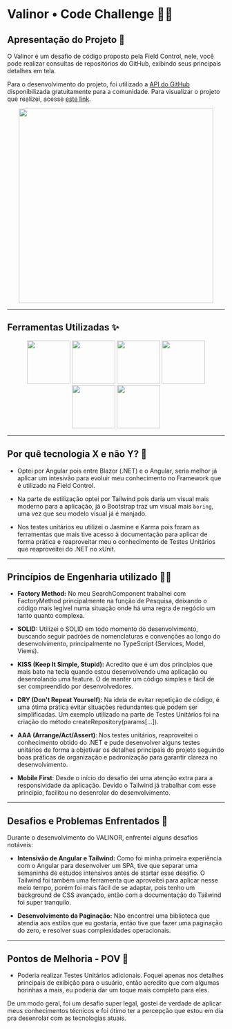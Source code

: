 # Valinor • Code Challenge 👨‍💻

## Apresentação do Projeto 🎈

O Valinor é um desafio de código proposto pela Field Control, nele, você pode realizar consultas de repositórios do GitHub, exibindo seus principais detalhes em tela.

Para o desenvolvimento do projeto, foi utilizado a [API do GitHub](https://docs.github.com/en/free-pro-team@latest/rest/search/search?apiVersion=2022-11-28#search-repositories) disponibilizada gratuitamente para a comunidade. Para visualizar o projeto que realizei, acesse [este link](https://valinor-nu.vercel.app/).

<div align="center">
  <img src="https://portfolio-kaiogotya.s3.us-east-2.amazonaws.com/preview.png" width="450rem" >  
</div>


<hr>

## Ferramentas Utilizadas ✨

<div align="center">    
  <img height="100em" src="https://cdn.jsdelivr.net/gh/devicons/devicon/icons/angularjs/angularjs-original.svg" />
  <img height="100em" src="https://cdn.jsdelivr.net/gh/devicons/devicon/icons/tailwindcss/tailwindcss-plain.svg"/>   
  <img height="100em" src="https://cdn.jsdelivr.net/gh/devicons/devicon/icons/typescript/typescript-original.svg"/>
  <img height="100em" src="https://cdn.jsdelivr.net/gh/devicons/devicon/icons/karma/karma-original.svg" />  
  <img height="100em" src="https://cdn.jsdelivr.net/gh/devicons/devicon/icons/jasmine/jasmine-plain-wordmark.svg" />          
  <img height="100em" src="https://cdn.jsdelivr.net/gh/devicons/devicon/icons/photoshop/photoshop-plain.svg" />
</div>

<hr>

## Por quê tecnologia X e não Y? 🧩

- Optei por Angular pois entre Blazor (.NET) e o Angular, seria melhor já aplicar um intesivão para evoluir meu conhecimento no Framework que é utilizado na Field Control.

- Na parte de estilização optei por Tailwind pois daria um visual mais moderno para a aplicação, já o Bootstrap traz um visual mais `boring`, uma vez que seu modelo visual já é manjado.

- Nos testes unitários eu utilizei o Jasmine e Karma pois foram as ferramentas que mais tive acesso à documentação para aplicar de forma prática e reaproveitar meu o conhecimento de Testes Unitários que reaproveitei do .NET no xUnit.

<hr>

## Princípios de Engenharia utilizado 👩‍💻

- **Factory Method:** No meu SearchComponent trabalhei com FactoryMethod principalmente na função de Pesquisa, deixando o código mais legível numa situação onde há uma regra de negócio um tanto quanto complexa.
  
- **SOLID:** Utilizei o SOLID em todo momento do desenvolvimento, buscando seguir padrões de nomenclaturas e convenções ao longo do desenvolvimento, principalmente no TypeScript (Services, Model, Views).
  
- **KISS (Keep It Simple, Stupid):** Acredito que é um dos princípios que mais bato na tecla quando estou desenvolvendo uma aplicação ou desenrolando uma feature. O de manter um código simples e fácil de ser compreendido por desenvolvedores.
  
- **DRY (Don't Repeat Yourself):** Na ideia de evitar repetição de código, é uma ótima prática evitar situações redundantes que podem ser simplificadas. Um exemplo utilizado na parte de Testes Unitários foi na criação do método createRepository(params[...]).
- **AAA (Arrange/Act/Assert)**: Nos testes unitários, reaproveitei o conhecimento obtido do .NET e pude desenvolver alguns testes unitários de forma a objetivar os detalhes principais do projeto seguindo boas práticas de organização e padronização para garantir clareza no desenvolvimento.
  
- **Mobile First**: Desde o início do desafio dei uma atenção extra para a responsividade da aplicação. Devido o Tailwind já trabalhar com esse princípio, facilitou no desenrolar do desenvolvimento.

<hr>

## Desafios e Problemas Enfrentados 🐛

Durante o desenvolvimento do VALINOR, enfrentei alguns desafios notáveis:

- **Intensivão de Angular e Tailwind:** Como foi minha primeira experiência com o Angular para desenvolver um SPA, tive que separar uma semaninha de estudos intensivos antes de startar esse desafio. O Tailwind foi também uma ferramenta que aproveitei para aplicar nesse meio tempo, porém foi mais fácil de se adaptar, pois tenho um background de CSS avançado, então com a documentação do Tailwind foi super tranquilo. 
  
- **Desenvolvimento da Paginação:** Não encontrei uma biblioteca que atendia aos estilos que eu gostaria, então tive que fazer uma paginação do zero, e resolver suas complexidades operacionais.

<hr>

## Pontos de Melhoria - POV 🚀

- Poderia realizar Testes Unitários adicionais. Foquei apenas nos detalhes principais de exibição para o usuário, então acredito que com algumas horinhas a mais, eu poderia dar um toque mais completo para eles.

De um modo geral, foi um desafio super legal, gostei de verdade de aplicar meus conhecimentos técnicos e foi ótimo ter a percepção que estou em dia pra desenrolar com as tecnologias atuais.


